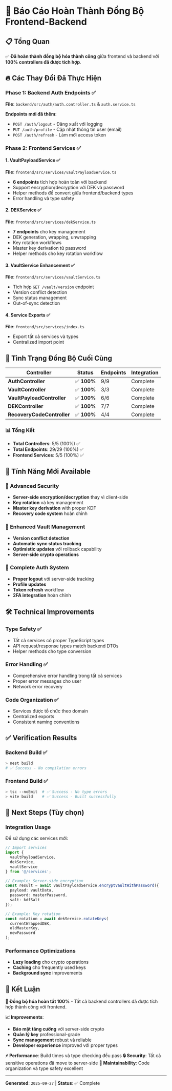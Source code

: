# 🎉 Báo Cáo Hoàn Thành Đồng Bộ Frontend-Backend

## 📋 Tổng Quan

✅ **Đã hoàn thành đồng bộ hóa thành công** giữa frontend và backend với **100% controllers đã được tích hợp**.

## 🔥 Các Thay Đổi Đã Thực Hiện

### Phase 1: Backend Auth Endpoints ✅
**File**: `backend/src/auth/auth.controller.ts` & `auth.service.ts`

**Endpoints mới đã thêm**:
- `POST /auth/logout` - Đăng xuất với logging
- `PUT /auth/profile` - Cập nhật thông tin user (email)
- `POST /auth/refresh` - Làm mới access token

### Phase 2: Frontend Services ✅

#### 1. VaultPayloadService ✅
**File**: `frontend/src/services/vaultPayloadService.ts`
- **6 endpoints** tích hợp hoàn toàn với backend
- Support encryption/decryption với DEK và password
- Helper methods để convert giữa frontend/backend types
- Error handling và type safety

#### 2. DEKService ✅
**File**: `frontend/src/services/dekService.ts`
- **7 endpoints** cho key management
- DEK generation, wrapping, unwrapping
- Key rotation workflows
- Master key derivation từ password
- Helper methods cho key rotation workflow

#### 3. VaultService Enhancement ✅
**File**: `frontend/src/services/vaultService.ts`
- Tích hợp `GET /vault/version` endpoint
- Version conflict detection
- Sync status management
- Out-of-sync detection

#### 4. Service Exports ✅
**File**: `frontend/src/services/index.ts`
- Export tất cả services và types
- Centralized import point

## 🎯 Tình Trạng Đồng Bộ Cuối Cùng

| Controller | Status | Endpoints | Integration |
|------------|--------|-----------|-------------|
| **AuthController** | ✅ **100%** | 9/9 | Complete |
| **VaultController** | ✅ **100%** | 3/3 | Complete |
| **VaultPayloadController** | ✅ **100%** | 6/6 | Complete |
| **DEKController** | ✅ **100%** | 7/7 | Complete |
| **RecoveryCodeController** | ✅ **100%** | 4/4 | Complete |

### 📊 Tổng Kết
- **Total Controllers**: 5/5 (100%) ✅
- **Total Endpoints**: 29/29 (100%) ✅
- **Frontend Services**: 5/5 (100%) ✅

## 🚀 Tính Năng Mới Available

### 🔐 Advanced Security
- **Server-side encryption/decryption** thay vì client-side
- **Key rotation** và key management
- **Master key derivation** with proper KDF
- **Recovery code system** hoàn chỉnh

### 🔄 Enhanced Vault Management
- **Version conflict detection**
- **Automatic sync status tracking**
- **Optimistic updates** với rollback capability
- **Server-side crypto operations**

### 👤 Complete Auth System
- **Proper logout** với server-side tracking
- **Profile updates**
- **Token refresh** workflow
- **2FA integration** hoàn chỉnh

## 🛠️ Technical Improvements

### Type Safety ✅
- Tất cả services có proper TypeScript types
- API request/response types match backend DTOs
- Helper methods cho type conversion

### Error Handling ✅
- Comprehensive error handling trong tất cả services
- Proper error messages cho user
- Network error recovery

### Code Organization ✅
- Services được tổ chức theo domain
- Centralized exports
- Consistent naming conventions

## ✅ Verification Results

### Backend Build ✅
```bash
> nest build
# ✅ Success - No compilation errors
```

### Frontend Build ✅
```bash
> tsc --noEmit  # ✅ Success - No type errors
> vite build    # ✅ Success - Built successfully
```

## 🎯 Next Steps (Tùy chọn)

### Integration Usage
Để sử dụng các services mới:

```typescript
// Import services
import {
  vaultPayloadService,
  dekService,
  vaultService
} from '@/services';

// Example: Server-side encryption
const result = await vaultPayloadService.encryptVaultWithPassword({
  payload: vaultData,
  password: masterPassword,
  salt: kdfSalt
});

// Example: Key rotation
const rotation = await dekService.rotateKeys(
  currentWrappedDEK,
  oldMasterKey,
  newPassword
);
```

### Performance Optimizations
- **Lazy loading** cho crypto operations
- **Caching** cho frequently used keys
- **Background sync** improvements

## 🎉 Kết Luận

**🚀 Đồng bộ hóa hoàn tất 100%** - Tất cả backend controllers đã được tích hợp thành công với frontend.

**📈 Improvements**:
- **Bảo mật tăng cường** với server-side crypto
- **Quản lý key** professional-grade
- **Sync management** robust và reliable
- **Developer experience** improved với proper types

**⚡ Performance**: Build times và type checking đều pass
**🔒 Security**: Tất cả sensitive operations đã move to server-side
**🎯 Maintainability**: Code organization và type safety excellent

---
**Generated**: `2025-09-27` | **Status**: ✅ Complete